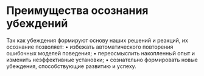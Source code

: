# Преимущества осознания убеждений

Так как убеждения формируют основу наших решений и реакций, их осознание позволяет:
• избежать автоматического повторения ошибочных моделей поведения;
• переосмыслить накопленный опыт и изменить неэффективные установки;
• сознательно формировать новые убеждения, способствующие развитию и успеху.
